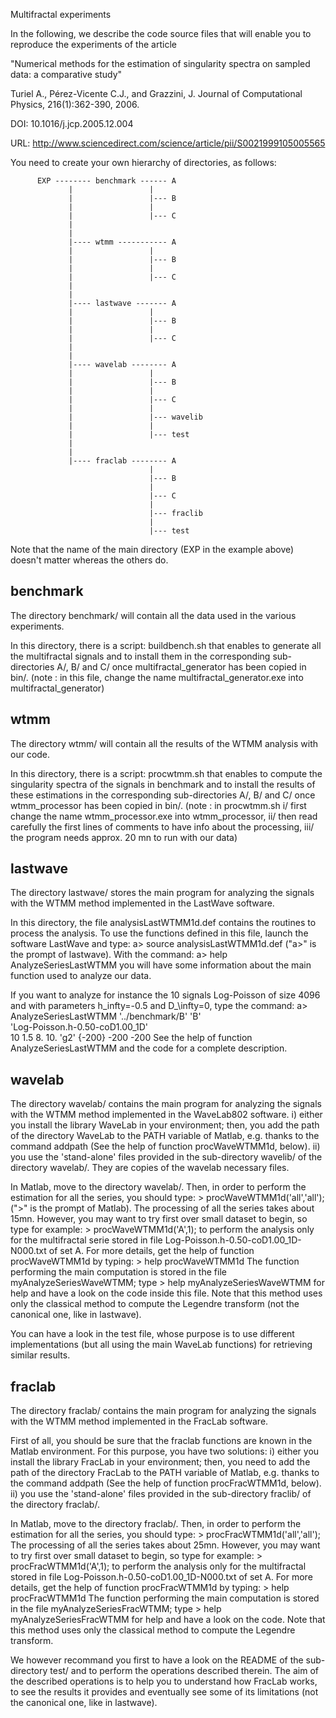 Multifractal experiments

In the following, we describe the code source files that will enable 
you to reproduce the experiments of the article

"Numerical methods for the estimation of singularity spectra on sampled 
data: a comparative study"

Turiel A., Pérez-Vicente C.J., and Grazzini, J.
Journal of Computational Physics, 216(1):362-390, 2006.

DOI: 10.1016/j.jcp.2005.12.004

URL: http://www.sciencedirect.com/science/article/pii/S0021999105005565

You need to create your own hierarchy of directories, as 
follows:


          EXP -------- benchmark ------ A
                 |                 |
                 |                 |--- B
                 |                 |
                 |                 |--- C
                 |          
                 |          
                 |---- wtmm ----------- A     
                 |                 |
                 |                 |--- B
                 |                 |
                 |                 |--- C
                 |          
                 |          
                 |---- lastwave ------- A
                 |                 |
                 |                 |--- B
                 |                 |
                 |                 |--- C
                 |          
                 |          
                 |---- wavelab -------- A
                 |                 |
                 |                 |--- B
                 |                 |
                 |                 |--- C
                 |                 |
                 |                 |--- wavelib
                 |                 |
                 |                 |--- test
                 |          
                 |          
                 |---- fraclab -------- A
                                   |
                                   |--- B
                                   |
                                   |--- C
                                   |
                                   |--- fraclib
                                   |
                                   |--- test
 
Note that the name of the main directory (EXP in the example above) 
doesn't matter whereas the others do.

benchmark
---------

The directory benchmark/ will contain all the data used in the various
experiments. 

In this directory, there is a script:
	buildbench.sh 
that enables to generate all the multifractal signals and to install 
them in the corresponding sub-directories A/, B/ and C/ once 
multifractal_generator has been copied in bin/.
(note : in this file, change the name multifractal_generator.exe
into multifractal_generator)

wtmm
----

The directory wtmm/ will contain all the results of the WTMM analysis 
with our code.

In this directory, there is a script:
	procwtmm.sh
that enables to compute the singularity spectra of the signals in 
benchmark and to install the results of these estimations in the 
corresponding sub-directories A/, B/ and C/ once wtmm_processor has 
been copied in bin/.
(note : in procwtmm.sh i/ first change the name wtmm_processor.exe 
into wtmm_processor, ii/ then read carefully the first lines of 
comments to have info about the processing, iii/ the program needs 
approx. 20 mn to run with our data)

lastwave
--------

The directory lastwave/ stores the main program for analyzing the 
signals with the WTMM method implemented in the LastWave software.

In this directory, the file analysisLastWTMM1d.def contains the 
routines to process the analysis. To use the functions defined in 
this file, launch the software LastWave and type:
 	a> source analysisLastWTMM1d.def
("a>" is the prompt of lastwave). With the command:
	a> help AnalyzeSeriesLastWTMM 
you will have some information about the main function used to 
analyze our data.

If you want to analyze for instance the 10 signals Log-Poisson of 
size 4096 and with parameters h_infty=-0.5 and D_\infty=0, type the 
command:
	a> AnalyzeSeriesLastWTMM '../benchmark/B' 'B' \
		'Log-Poisson.h-0.50-coD1.00_1D' \
		10 1.5 8. 10. 'g2' {-200} -200 -200 
See the help of function AnalyzeSeriesLastWTMM and the code for a 
complete description.

wavelab
-------

The directory wavelab/ contains the main program for analyzing the
signals with the WTMM method implemented in the WaveLab802 software.
i) either you install the library WaveLab in your environment; then, 
you  add the path of the directory WaveLab to the PATH variable of 
Matlab, e.g. thanks to the command addpath (See the help of function 
procWaveWTMM1d, below).
ii) you use the 'stand-alone' files provided in the sub-directory
wavelib/ of the directory wavelab/. They are copies of the wavelab 
necessary files. 

In Matlab, move to the directory wavelab/. Then, in order to perform 
the estimation for all the series, you should type:
	> procWaveWTMM1d('all','all');
(">" is the prompt of Matlab). The processing of all the series takes 
about 15mn. 
However, you may want to try first over small dataset to begin, so 
type for example:
	> procWaveWTMM1d('A',1);
to perform the analysis only for the multifractal serie stored in file 
Log-Poisson.h-0.50-coD1.00_1D-N000.txt of set A. For more details, get 
the help of function procWaveWTMM1d by typing:
	> help procWaveWTMM1d
The function performing the main computation is stored in the file 
myAnalyzeSeriesWaveWTMM; type
	> help myAnalyzeSeriesWaveWTMM
for help and have a look on the code inside this file.
Note that this method uses only the classical method to compute the 
Legendre transform (not the canonical one, like in lastwave).

You can have a look in the test file, whose purpose is to use different 
implementations (but all using the main WaveLab functions) for 
retrieving similar results.

fraclab
-------

The directory fraclab/ contains the main program for analyzing the 
signals with the WTMM method implemented in the FracLab software.

First of all, you should be sure that the fraclab functions are known 
in the Matlab environment. For this purpose, you have two solutions:
i) either you install the library FracLab in your environment; then, 
you need to add the path of the directory FracLab to the PATH variable 
of Matlab, e.g. thanks to the command addpath (See the help of function 
procFracWTMM1d, below).
ii) you use the 'stand-alone' files provided in the sub-directory 
fraclib/ of the directory fraclab/. 

In Matlab, move to the directory fraclab/. Then, in order to perform 
the estimation for all the series, you should type:
	> procFracWTMM1d('all','all');
The processing of all the series takes about 25mn. 
However, you may want to try first over small dataset to begin, so type 
for example:
	> procFracWTMM1d('A',1);
to perform the analysis only for the multifractal stored in file 
Log-Poisson.h-0.50-coD1.00_1D-N000.txt of set A. For more details, get 
the help of function procFracWTMM1d by typing:
	> help procFracWTMM1d
The function performing the main computation is stored in the file 
myAnalyzeSeriesFracWTMM; type
	> help myAnalyzeSeriesFracWTMM
for help and have a look on the code.
Note that this method uses only the classical method to compute the 
Legendre transform.

We however recommand you first to have a look on the README of the 
sub-directory test/ and to perform the operations described therein. 
The aim of the described operations is to help you to understand how
FracLab works, to see the results it provides and eventually see some 
of its limitations (not the canonical one, like in lastwave).
